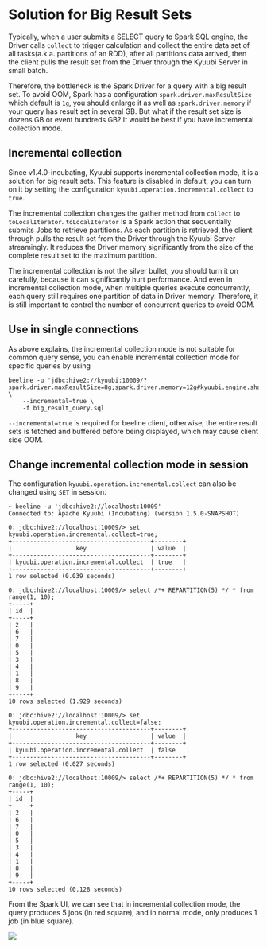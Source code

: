 <!--
 - Licensed to the Apache Software Foundation (ASF) under one or more
 - contributor license agreements.  See the NOTICE file distributed with
 - this work for additional information regarding copyright ownership.
 - The ASF licenses this file to You under the Apache License, Version 2.0
 - (the "License"); you may not use this file except in compliance with
 - the License.  You may obtain a copy of the License at
 -
 -   http://www.apache.org/licenses/LICENSE-2.0
 -
 - Unless required by applicable law or agreed to in writing, software
 - distributed under the License is distributed on an "AS IS" BASIS,
 - WITHOUT WARRANTIES OR CONDITIONS OF ANY KIND, either express or implied.
 - See the License for the specific language governing permissions and
 - limitations under the License.
 -->


# Solution for Big Result Sets

Typically, when a user submits a SELECT query to Spark SQL engine, the Driver calls `collect` to trigger calculation and
collect the entire data set of all tasks(a.k.a. partitions of an RDD), after all partitions data arrived, then the
client pulls the result set from the Driver through the Kyuubi Server in small batch.

Therefore, the bottleneck is the Spark Driver for a query with a big result set. To avoid OOM, Spark has a configuration
`spark.driver.maxResultSize` which default is `1g`, you should enlarge it as well as `spark.driver.memory` if your
query has result set in several GB. But what if the result set size is dozens GB or event hundreds GB? It would be best
if you have incremental collection mode.

## Incremental collection

Since v1.4.0-incubating, Kyuubi supports incremental collection mode, it is a solution for big result sets. This feature
is disabled in default, you can turn on it by setting the configuration `kyuubi.operation.incremental.collect` to `true`.

The incremental collection changes the gather method from `collect` to `toLocalIterator`. `toLocalIterator` is a Spark
action that sequentially submits Jobs to retrieve partitions. As each partition is retrieved, the client through pulls
the result set from the Driver through the Kyuubi Server streamingly. It reduces the Driver memory significantly from
the size of the complete result set to the maximum partition.

The incremental collection is not the silver bullet, you should turn it on carefully, because it can significantly hurt
performance. And even in incremental collection mode, when multiple queries execute concurrently, each query still requires
one partition of data in Driver memory. Therefore, it is still important to control the number of concurrent queries to
avoid OOM.

## Use in single connections

As above explains, the incremental collection mode is not suitable for common query sense, you can enable incremental
collection mode for specific queries by using

```
beeline -u 'jdbc:hive2://kyuubi:10009/?spark.driver.maxResultSize=8g;spark.driver.memory=12g#kyuubi.engine.share.level=CONNECTION;kyuubi.operation.incremental.collect=true' \
    --incremental=true \
    -f big_result_query.sql
```

`--incremental=true` is required for beeline client, otherwise, the entire result sets is fetched and buffered before
being displayed, which may cause client side OOM.

## Change incremental collection mode in session

The configuration `kyuubi.operation.incremental.collect` can also be changed using `SET` in session.

```
~ beeline -u 'jdbc:hive2://localhost:10009'
Connected to: Apache Kyuubi (Incubating) (version 1.5.0-SNAPSHOT)

0: jdbc:hive2://localhost:10009/> set kyuubi.operation.incremental.collect=true;
+---------------------------------------+--------+
|                  key                  | value  |
+---------------------------------------+--------+
| kyuubi.operation.incremental.collect  | true   |
+---------------------------------------+--------+
1 row selected (0.039 seconds)

0: jdbc:hive2://localhost:10009/> select /*+ REPARTITION(5) */ * from range(1, 10);
+-----+
| id  |
+-----+
| 2   |
| 6   |
| 7   |
| 0   |
| 5   |
| 3   |
| 4   |
| 1   |
| 8   |
| 9   |
+-----+
10 rows selected (1.929 seconds)

0: jdbc:hive2://localhost:10009/> set kyuubi.operation.incremental.collect=false;
+---------------------------------------+--------+
|                  key                  | value  |
+---------------------------------------+--------+
| kyuubi.operation.incremental.collect  | false   |
+---------------------------------------+--------+
1 row selected (0.027 seconds)

0: jdbc:hive2://localhost:10009/> select /*+ REPARTITION(5) */ * from range(1, 10);
+-----+
| id  |
+-----+
| 2   |
| 6   |
| 7   |
| 0   |
| 5   |
| 3   |
| 4   |
| 1   |
| 8   |
| 9   |
+-----+
10 rows selected (0.128 seconds)
```

From the Spark UI, we can see that in incremental collection mode, the query produces 5 jobs (in red square), and in
normal mode, only produces 1 job (in blue square).

![](../../imgs/spark/incremental_collection.png)
